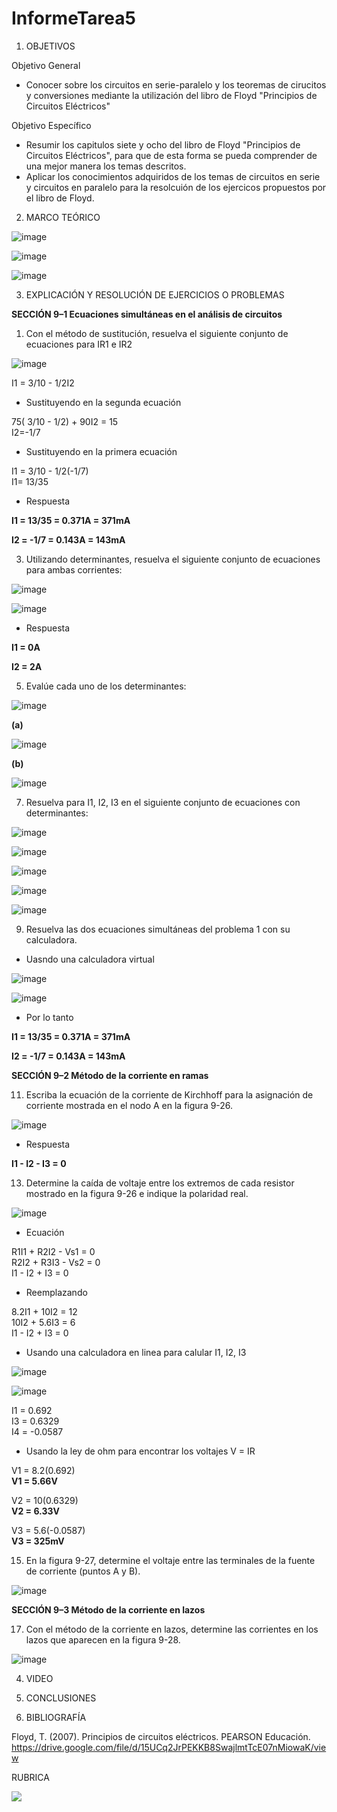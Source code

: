 # InformeTarea5

1. OBJETIVOS

Objetivo General

* Conocer sobre los circuitos en serie-paralelo y los teoremas de cirucitos y conversiones mediante la utilización del libro de Floyd "Principios de Circuitos Eléctricos"

Objetivo Específico

* Resumir los capitulos siete y ocho del libro de Floyd "Principios de Circuitos Eléctricos", para que de esta forma se pueda comprender de una mejor manera los temas descritos.
* Aplicar los conocimientos adquiridos de los temas de circuitos en serie y circuitos en paralelo para la resolcuión de los ejercicos propuestos por el libro de Floyd.

2. MARCO TEÓRICO 

![image](https://user-images.githubusercontent.com/93734334/148144671-9f47e474-2ac8-4e60-b3a7-7ab30fdb2f57.png)

![image](https://user-images.githubusercontent.com/93734334/148148554-56f33d23-d6a6-4852-9bf8-f3e250c1999a.png)

![image](https://user-images.githubusercontent.com/93734334/148153915-8766e2df-37ff-474d-b716-d17c73cb01ed.png)

3. EXPLICACIÓN Y RESOLUCIÓN DE EJERCICIOS O PROBLEMAS

**SECCIÓN 9–1 Ecuaciones simultáneas en el análisis de circuitos**

1. Con el método de sustitución, resuelva el siguiente conjunto de ecuaciones para IR1 e IR2

![image](https://user-images.githubusercontent.com/93734334/148150320-2357822f-134b-4912-a53b-2a93fba4fcbc.png)

I1 = 3/10 - 1/2I2

* Sustituyendo en la segunda ecuación

75( 3/10 - 1/2) + 90I2 = 15                                                                                                                                                       
I2=-1/7

* Sustituyendo en la primera ecuación

I1 = 3/10 - 1/2(-1/7)                                                                                                                                                             
I1= 13/35

* Respuesta

**I1 = 13/35 = 0.371A = 371mA**

**I2 = -1/7 = 0.143A = 143mA**
 
3. Utilizando determinantes, resuelva el siguiente conjunto de ecuaciones para ambas corrientes:

![image](https://user-images.githubusercontent.com/93734334/148150342-c765d684-c969-43f1-b26e-3046ccbd8d61.png)

![image](https://user-images.githubusercontent.com/93734334/148291021-477256b1-dd51-447b-97c9-16f063fba9db.png)

* Respuesta

**I1 = 0A**

**I2 = 2A**

5. Evalúe cada uno de los determinantes:

![image](https://user-images.githubusercontent.com/93734334/148150288-141106d1-0220-42d1-9bb8-1fced0f4f01d.png)

**(a)**

![image](https://user-images.githubusercontent.com/93734334/148294119-c4cb4c26-b5e0-43a8-8554-340c32c4cc30.png)

**(b)**

![image](https://user-images.githubusercontent.com/93734334/148294916-affd3b7d-77f6-4bda-9472-c1f3d9f67efa.png)

7. Resuelva para I1, I2, I3 en el siguiente conjunto de ecuaciones con determinantes:

![image](https://user-images.githubusercontent.com/93734334/148150421-dc74fc7d-7f36-4c7d-9751-0badaee4197c.png)

![image](https://user-images.githubusercontent.com/93734334/148295743-775a4a28-9e3a-4e7d-8e87-db1bb5a85097.png)

![image](https://user-images.githubusercontent.com/93734334/148296295-de84c517-acf2-42a8-8a55-e43ec50729ea.png)

![image](https://user-images.githubusercontent.com/93734334/148296765-82f21e5b-cdc3-4576-ae70-2fbdd52b8157.png)

![image](https://user-images.githubusercontent.com/93734334/148297185-86da081e-8ba1-430a-acae-b3af9b11152c.png)

9. Resuelva las dos ecuaciones simultáneas del problema 1 con su calculadora.

* Uasndo una calculadora virtual

![image](https://user-images.githubusercontent.com/93734334/148297537-6a1ee504-7546-4971-86ad-f9bb91035530.png)

![image](https://user-images.githubusercontent.com/93734334/148297572-57008977-4c15-4a25-8b6b-1b22ffa7fb30.png)

* Por lo tanto

**I1 = 13/35 = 0.371A = 371mA**

**I2 = -1/7 = 0.143A = 143mA**

**SECCIÓN 9–2 Método de la corriente en ramas**

11. Escriba la ecuación de la corriente de Kirchhoff para la asignación de corriente mostrada en el nodo A
en la figura 9-26.

![image](https://user-images.githubusercontent.com/93734334/148150521-a9b7d19e-2bb0-4a21-a5f5-3d73020f4514.png)

* Respuesta

**I1 - I2 - I3 = 0**

13. Determine la caída de voltaje entre los extremos de cada resistor mostrado en la figura 9-26 e indique
la polaridad real.

![image](https://user-images.githubusercontent.com/93734334/148150521-a9b7d19e-2bb0-4a21-a5f5-3d73020f4514.png)

* Ecuación

R1I1 + R2I2 - Vs1 = 0                                                                                                                                                             
R2I2 + R3I3 - Vs2 = 0                                                                                                                                                             
I1 - I2 + I3 = 0

* Reemplazando

8.2I1 + 10I2 = 12                                                                                                                                                                 
10I2 + 5.6I3 = 6                                                                                                                                                                 
I1 - I2 + I3 = 0

* Usando una calculadora en linea para calular I1, I2, I3

![image](https://user-images.githubusercontent.com/93734334/148299345-37a8fa14-cbbb-435f-b48a-19aa4a858786.png)

![image](https://user-images.githubusercontent.com/93734334/148299367-3d89d329-88d2-4223-8576-fea259b96b45.png)

I1 = 0.692                                                                                                                                                                       
I3 = 0.6329                                                                                                                                                                       
I4 = -0.0587

* Usando la ley de ohm para encontrar los voltajes V = IR

V1 = 8.2(0.692)                                                                                                                                                                   
**V1 = 5.66V**

V2 = 10(0.6329)                                                                                                                                                                   
**V2 = 6.33V**

V3 = 5.6(-0.0587)                                                                                                                                                                 
**V3 = 325mV**

15. En la figura 9-27, determine el voltaje entre las terminales de la fuente de corriente (puntos A y B).

![image](https://user-images.githubusercontent.com/93734334/148150620-d6bb8ee1-bdb0-42a0-86bc-5783cbd3c909.png)

**SECCIÓN 9–3 Método de la corriente en lazos**

17. Con el método de la corriente en lazos, determine las corrientes en los lazos que aparecen en la figura 9-28.

![image](https://user-images.githubusercontent.com/93734334/148150684-2d5cf762-7dbd-4cd5-a77c-a7cfe1561b92.png)

4. VIDEO

5. CONCLUSIONES

6. BIBLIOGRAFÍA

Floyd, T. (2007). Principios de circuitos eléctricos. PEARSON Educación. https://drive.google.com/file/d/15UCq2JrPEKKB8SwajlmtTcE07nMiowaK/view

RUBRICA

![](https://github.com/doalulema/InformeTarea/blob/main/Tarea.png)
